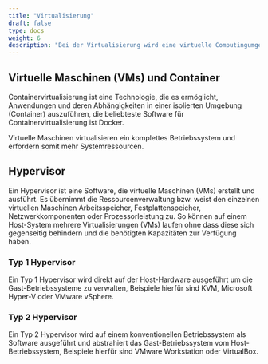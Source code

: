 ```yaml
---
title: "Virtualisierung"
draft: false
type: docs
weight: 6
description: "Bei der Virtualisierung wird eine virtuelle Computingumgebung bereitgestellt statt einer physischen Umgebung."
---
```


## Virtuelle Maschinen (VMs) und Container
Containervirtualisierung ist eine Technologie, die es ermöglicht, Anwendungen und deren Abhängigkeiten in einer isolierten Umgebung (Container) auszuführen, die beliebteste Software für Containervirtualisierung ist Docker.

Virtuelle Maschinen virtualisieren ein komplettes Betriebssystem und erfordern somit mehr Systemressourcen.

## Hypervisor
Ein Hypervisor ist eine Software, die virtuelle Maschinen (VMs) erstellt und ausführt. Es übernimmt die Ressourcenverwaltung bzw. weist den einzelnen virtuellen Maschinen Arbeitsspeicher, Festplattenspeicher, Netzwerkkomponenten oder Prozessorleistung zu. So können auf einem Host-System mehrere Virtualisierungen (VMs) laufen ohne dass diese sich gegenseitig behindern und die benötigten Kapazitäten zur Verfügung haben.

### Typ 1 Hypervisor
Ein Typ 1 Hypervisor wird direkt auf der Host-Hardware ausgeführt um die Gast-Betriebssysteme zu verwalten, Beispiele hierfür sind KVM, Microsoft Hyper-V oder VMware vSphere.

### Typ 2 Hypervisor
Ein Typ 2 Hypervisor wird auf einem konventionellen Betriebssystem als Software ausgeführt und abstrahiert das Gast-Betriebssystem vom Host-Betriebssystem, Beispiele hierfür sind VMware Workstation oder VirtualBox.
